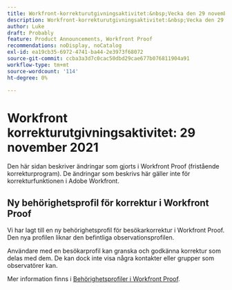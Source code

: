```yaml
---
title: Workfront-korrekturutgivningsaktivitet:&nbsp;Vecka den 29 november 2021
description: Workfront-korrekturutgivningsaktivitet:&nbsp;Vecka den 29 november 2021
author: Luke
draft: Probably
feature: Product Announcements, Workfront Proof
recommendations: noDisplay, noCatalog
exl-id: ea19cb35-6972-4741-ba44-2e3973f68072
source-git-commit: ccba3a3d7c0cac50dbd29cae677b076811904a91
workflow-type: tm+mt
source-wordcount: '114'
ht-degree: 0%

---
```


# Workfront korrekturutgivningsaktivitet: 29 november 2021

Den här sidan beskriver ändringar som gjorts i Workfront Proof (fristående korrekturprogram). De ändringar som beskrivs här gäller inte för korrekturfunktionen i Adobe Workfront.

## Ny behörighetsprofil för korrektur i Workfront Proof

Vi har lagt till en ny behörighetsprofil för besökarkorrektur i Workfront Proof. Den nya profilen liknar den befintliga observationsprofilen.

Användare med en besökarprofil kan granska och godkänna korrektur som delas med dem. De kan dock inte visa några kontakter eller grupper som observatörer kan.

Mer information finns i [Behörighetsprofiler i Workfront Proof](../../../workfront-proof/wp-acct-admin/account-settings/proof-perm-profiles-in-wp.md).
